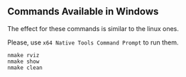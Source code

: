 ## Commands Available in Windows
The effect for these commands is similar to the linux ones.

Please, use `x64 Native Tools Command Prompt` to run them.
```
nmake rviz
nmake show
nmake clean
```
